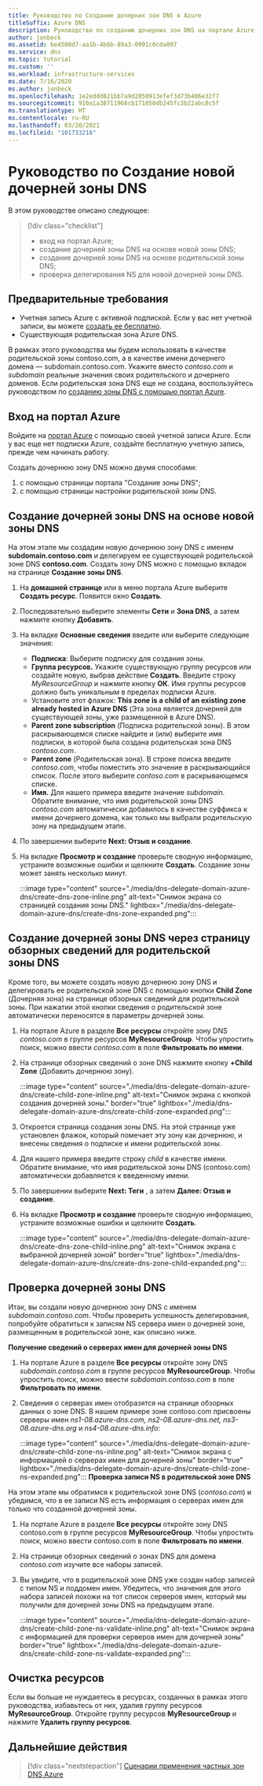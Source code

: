 ```yaml
---
title: Руководство по Создание дочерних зон DNS в Azure
titleSuffix: Azure DNS
description: Руководство по созданию дочерних зон DNS на портале Azure.
author: jonbeck
ms.assetid: be4580d7-aa1b-4b6b-89a3-0991c0cda897
ms.service: dns
ms.topic: tutorial
ms.custom: ''
ms.workload: infrastructure-services
ms.date: 7/16/2020
ms.author: jonbeck
ms.openlocfilehash: 1e2eddd821bb7a9d2050913efef3d73b406e32f7
ms.sourcegitcommit: 910a1a38711966cb171050db245fc3b22abc8c5f
ms.translationtype: HT
ms.contentlocale: ru-RU
ms.lasthandoff: 03/20/2021
ms.locfileid: "101733216"
---
```

# <a name="tutorial-creating-a-new-child-dns-zone"></a>Руководство по Создание новой дочерней зоны DNS

В этом руководстве описано следующее: 

> [!div class="checklist"]
> * вход на портал Azure;
> * создание дочерней зоны DNS на основе новой зоны DNS;
> * создание дочерней зоны DNS на основе родительской зоны DNS;
> * проверка делегирования NS для новой дочерней зоны DNS.



## <a name="prerequisites"></a>Предварительные требования

* Учетная запись Azure с активной подпиской.  Если у вас нет учетной записи, вы можете [создать ее бесплатно](https://azure.microsoft.com/free/?WT.mc_id=A261C142F).
* Существующая родительская зона Azure DNS.  

В рамках этого руководства мы будем использовать в качестве родительской зоны contoso.com, а в качестве имени дочернего домена — subdomain.contoso.com.  Укажите вместо *contoso.com* и *subdomain* реальные значения своих родительского и дочернего доменов.  Если родительская зона DNS еще не создана, воспользуйтесь руководством по [созданию зоны DNS с помощью портал Azure](./dns-getstarted-portal.md#create-a-dns-zone). 


## <a name="sign-in-to-azure-portal"></a>Вход на портал Azure

Войдите на [портал Azure](https://portal.azure.com/) с помощью своей учетной записи Azure.
Если у вас еще нет подписки Azure, создайте бесплатную учетную запись, прежде чем начинать работу.

Создать дочернюю зону DNS можно двумя способами:
1.  с помощью страницы портала "Создание зоны DNS";
1.  с помощью страницы настройки родительской зоны DNS.


## <a name="create-child-dns-zone-via-create-dns-zone"></a>Создание дочерней зоны DNS на основе новой зоны DNS

На этом этапе мы создадим новую дочернюю зону DNS с именем **subdomain.contoso.com** и делегируем ее существующей родительской зоне DNS **contoso.com**. Создать зону DNS можно с помощью вкладок на странице **Создание зоны DNS**.
1.  На **домашней странице** или в меню портала Azure выберите **Создать ресурс**. Появится окно **Создать**.
1.  Последовательно выберите элементы **Сети** и **Зона DNS**, а затем нажмите кнопку **Добавить**.

1.  На вкладке **Основные сведения** введите или выберите следующие значения:
    * **Подписка**: Выберите подписку для создания зоны.
    * **Группа ресурсов.** Укажите существующую группу ресурсов или создайте новую, выбрав действие **Создать**. Введите строку *MyResourceGroup* и нажмите кнопку **ОК**. Имя группы ресурсов должно быть уникальным в пределах подписки Azure.
    * Установите этот флажок: **This zone is a child of an existing zone already hosted in Azure DNS** (Эта зона является дочерней для существующей зоны, уже размещенной в Azure DNS).
    * **Parent zone subscription** (Подписка родительской зоны). В этом раскрывающемся списке найдите и (или) выберите имя подписки, в которой была создана родительская зона DNS *contoso.com*.
    * **Parent zone** (Родительская зона). В строке поиска введите *contoso.com*, чтобы поместить это значение в раскрывающийся список. После этого выберите *contoso.com* в раскрывающемся списке.
    * **Имя.** Для нашего примера введите значение *subdomain*. Обратите внимание, что имя родительской зоны DNS *contoso.com* автоматически добавилось в качестве суффикса к имени дочернего домена, как только мы выбрали родительскую зону на предыдущем этапе.

1. По завершении выберите **Next: Отзыв и создание**.
1. На вкладке **Просмотр и создание** проверьте сводную информацию, устраните возможные ошибки и щелкните **Создать**.
Создание зоны может занять несколько минут.

 
    :::image type="content" source="./media/dns-delegate-domain-azure-dns/create-dns-zone-inline.png" alt-text="Снимок экрана со страницей создания зоны DNS." lightbox="./media/dns-delegate-domain-azure-dns/create-dns-zone-expanded.png":::

## <a name="create-child-dns-zone-via-parent-dns-zone-overview-page"></a>Создание дочерней зоны DNS через страницу обзорных сведений для родительской зоны DNS
Кроме того, вы можете создать новую дочернюю зону DNS и делегировать ее родительской зоне DNS с помощью кнопки **Child Zone** (Дочерняя зона) на странице обзорных сведений для родительской зоны. При нажатии этой кнопки сведения о родительской зоне автоматически переносятся в параметры дочерней зоны. 

1.  На портале Azure в разделе **Все ресурсы** откройте зону DNS *contoso.com* в группе ресурсов **MyResourceGroup**. Чтобы упростить поиск, можно ввести *contoso.com* в поле **Фильтровать по имени**.
1.  На странице обзорных сведений о зоне DNS нажмите кнопку **+Child Zone** (Добавить дочернюю зону).

      :::image type="content" source="./media/dns-delegate-domain-azure-dns/create-child-zone-inline.png" alt-text="Снимок экрана с кнопкой создания дочерней зоны." border="true" lightbox="./media/dns-delegate-domain-azure-dns/create-child-zone-expanded.png":::

1.  Откроется страница создания зоны DNS. На этой странице уже установлен флажок, который помечает эту зону как дочернюю, и внесены сведения о подписке и имени родительской зоны.
1.  Для нашего примера введите строку *child* в качестве имени. Обратите внимание, что имя родительской зоны DNS (contoso.com) автоматически добавляется к введенному имени.
1.  По завершении выберите **Next: Теги** , а затем **Далее: Отзыв и создание**.
1.  На вкладке **Просмотр и создание** проверьте сводную информацию, устраните возможные ошибки и щелкните **Создать**.

    :::image type="content" source="./media/dns-delegate-domain-azure-dns/create-dns-zone-child-inline.png" alt-text="Снимок экрана с выбранной дочерней зоной" border="true" lightbox="./media/dns-delegate-domain-azure-dns/create-dns-zone-child-expanded.png":::

## <a name="verify-child-dns-zone"></a>Проверка дочерней зоны DNS
Итак, вы создали новую дочернюю зону DNS с именем *subdomain.contoso.com*. Чтобы проверить успешность делегирования, попробуйте обратиться к записям NS сервера имен о дочерней зоне, размещенным в родительской зоне, как описано ниже.  

**Получение сведений о серверах имен для дочерней зоны DNS**

1.  На портале Azure в разделе **Все ресурсы** откройте зону DNS *subdomain.contoso.com* в группе ресурсов **MyResourceGroup**. Чтобы упростить поиск, можно ввести *subdomain.contoso.com* в поле **Фильтровать по имени**.
1.  Сведения о серверах имен отобразятся на странице обзорных данных о зоне DNS. В нашем примере зоне contoso.com присвоены серверы имен *ns1-08.azure-dns.com, ns2-08.azure-dns.net, ns3-08.azure-dns.org* и *ns4-08.azure-dns.info*:

      :::image type="content" source="./media/dns-delegate-domain-azure-dns/create-child-zone-ns-inline.png" alt-text="Снимок экрана с информацией о серверах имен для дочерней зоны" border="true" lightbox="./media/dns-delegate-domain-azure-dns/create-child-zone-ns-expanded.png":::
**Проверка записи NS в родительской зоне DNS**

На этом этапе мы обратимся к родительской зоне DNS (*contoso.com*) и убедимся, что в ее записи NS есть информация о серверах имен для только что созданной дочерней зоны.

1. На портале Azure в разделе **Все ресурсы** откройте зону DNS contoso.com в группе ресурсов **MyResourceGroup**. Чтобы упростить поиск, можно ввести contoso.com в поле **Фильтровать по имени**.
1.  На странице обзорных сведений о зонах DNS для домена *contoso.com* изучите все наборы записей.
1.  Вы увидите, что в родительской зоне DNS уже создан набор записей с типом NS и поддомен имен. Убедитесь, что значения для этого набора записей похожи на тот список серверов имен, который мы получили для дочерней зоны DNS на предыдущем этапе.

     :::image type="content" source="./media/dns-delegate-domain-azure-dns/create-child-zone-ns-validate-inline.png" alt-text="Снимок экрана с информацией для проверки серверов имен для дочерней зоны" border="true" lightbox="./media/dns-delegate-domain-azure-dns/create-child-zone-ns-validate-expanded.png":::
## <a name="clean-up-resources"></a>Очистка ресурсов
Если вы больше не нуждаетесь в ресурсах, созданных в рамках этого руководства, избавьтесь от них, удалив группу ресурсов **MyResourceGroup**. Откройте группу ресурсов **MyResourceGroup** и нажмите **Удалить группу ресурсов**.



## <a name="next-steps"></a>Дальнейшие действия

> [!div class="nextstepaction"]
> [Сценарии применения частных зон DNS Azure](private-dns-scenarios.md)